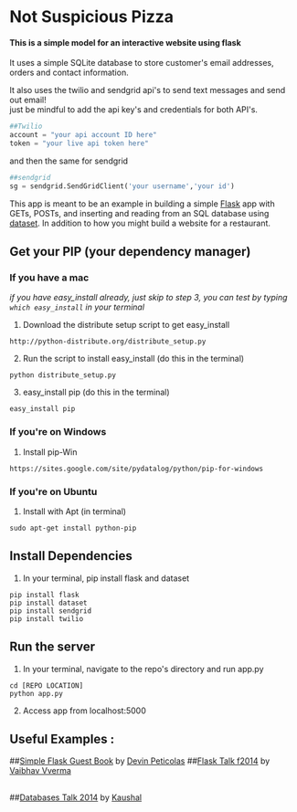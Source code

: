 Not Suspicious Pizza	
============

#### This is a simple model for an interactive website using flask 

It uses a simple SQLite database to store customer's email addresses, orders and contact information. 


It also uses the twilio and sendgrid api's to send text messages and send out email!   
just be mindful to add the api key's and credentials for both API's. 

```python
##Twilio
account = "your api account ID here"
token = "your live api token here"


```
and then the same for sendgrid

```python
##sendgrid
sg = sendgrid.SendGridClient('your username','your id')
```

This app is meant to be an example in building a simple [Flask](http://flask.pocoo.org/) app with GETs, POSTs, and inserting and reading from an SQL database using [dataset](https://dataset.readthedocs.org/en/latest/). In addition to how you might build a website for a restaurant. 

## Get your PIP (your dependency manager)

### If you have a mac

_if you have easy_install already, just skip to step 3, you can test by typing ```which easy_install``` in your terminal_

1. Download the distribute setup script to get easy_install
```
http://python-distribute.org/distribute_setup.py
```

2. Run the script to install easy_install (do this in the terminal)
```
python distribute_setup.py
```

3. easy_install pip (do this in the terminal)
```
easy_install pip
```

### If you're on Windows

1. Install pip-Win
```
https://sites.google.com/site/pydatalog/python/pip-for-windows
```

### If you're on Ubuntu

1. Install with Apt (in terminal)
```
sudo apt-get install python-pip
```

## Install Dependencies

1. In your terminal, pip install flask and dataset
```
pip install flask
pip install dataset
pip install sendgrid
pip install twilio

```

## Run the server

1. In your terminal, navigate to the repo's directory and run app.py
```
cd [REPO LOCATION]
python app.py
```

2. Access app from localhost:5000


## Useful Examples :
##[Simple Flask Guest Book](https://github.com/x/Simple-Flask-Guest-Book) by [Devin Peticolas](https://github.com/x)
##[Flask Talk f2014](https://github.com/usacs/flaskTalkF2014) by [Vaibhav Vverma](https://github.com/v)
##
##[Databases Talk 2014](https://github.com/kaushal/databaseTalk2014) by [Kaushal](https://github.com/kaushal)

